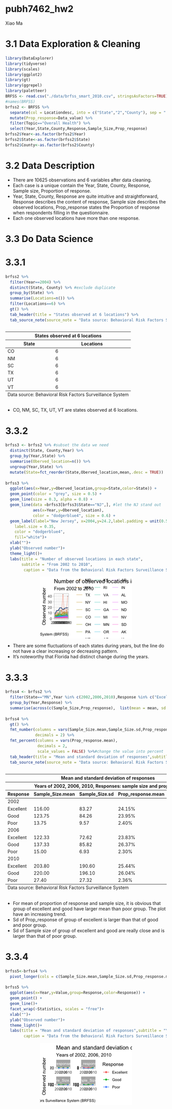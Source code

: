 pubh7462_hw2
================
Xiao Ma

# 3.1 Data Exploration & Cleaning

``` r
library(DataExplorer)
library(tidyverse)
library(scales)
library(ggplot2)
library(gt)
library(ggrepel)
library(paletteer)
BRFSS <- read.csv("./data/brfss_smart_2010.csv", stringsAsFactors=TRUE)
#names(BRFSS)
brfss2 <- BRFSS %>%
  separate(col = Locationdesc, into = c("State","2","County"), sep = " ") %>%
  mutate(Prop_response=Data_value) %>%
  filter(Topic=="Overall Health") %>%
  select(Year,State,County,Response,Sample_Size,Prop_response)
brfss2$Year<-as.factor(brfss2$Year)
brfss2$State<-as.factor(brfss2$State)
brfss2$County<-as.factor(brfss2$County)
```

# 3.2 Data Description

-   There are 10625 observations and 6 variables after data cleaning.
-   Each case is a unique contain the Year, State, County, Response,
    Sample size, Proportion of response.
-   Year, State, County, Response are quite intuitive and
    straightforward, Response describes the content of response, Sample
    size describes the observed locations, Prop_response states the
    Proportion of response when respondents filling in the
    questionnaire.
-   Each one observed locations have more than one response.

# 3.3 Do Data Science

# 3.3.1

``` r
brfss2 %>%
  filter(Year==2004) %>%
  distinct(State, County) %>% #exclude duplicate
  group_by(State) %>%
  summarise(Locations=n()) %>%
  filter(Locations==6) %>%
  gt() %>%
  tab_header(title = "States observed at 6 locations") %>%
  tab_source_note(source_note = "Data source: Behavioral Risk Factors Surveillance System")
```

<div id="ziszkxhhfv" style="overflow-x:auto;overflow-y:auto;width:auto;height:auto;">
<style>html {
  font-family: -apple-system, BlinkMacSystemFont, 'Segoe UI', Roboto, Oxygen, Ubuntu, Cantarell, 'Helvetica Neue', 'Fira Sans', 'Droid Sans', Arial, sans-serif;
}

#ziszkxhhfv .gt_table {
  display: table;
  border-collapse: collapse;
  margin-left: auto;
  margin-right: auto;
  color: #333333;
  font-size: 16px;
  font-weight: normal;
  font-style: normal;
  background-color: #FFFFFF;
  width: auto;
  border-top-style: solid;
  border-top-width: 2px;
  border-top-color: #A8A8A8;
  border-right-style: none;
  border-right-width: 2px;
  border-right-color: #D3D3D3;
  border-bottom-style: solid;
  border-bottom-width: 2px;
  border-bottom-color: #A8A8A8;
  border-left-style: none;
  border-left-width: 2px;
  border-left-color: #D3D3D3;
}

#ziszkxhhfv .gt_heading {
  background-color: #FFFFFF;
  text-align: center;
  border-bottom-color: #FFFFFF;
  border-left-style: none;
  border-left-width: 1px;
  border-left-color: #D3D3D3;
  border-right-style: none;
  border-right-width: 1px;
  border-right-color: #D3D3D3;
}

#ziszkxhhfv .gt_title {
  color: #333333;
  font-size: 125%;
  font-weight: initial;
  padding-top: 4px;
  padding-bottom: 4px;
  padding-left: 5px;
  padding-right: 5px;
  border-bottom-color: #FFFFFF;
  border-bottom-width: 0;
}

#ziszkxhhfv .gt_subtitle {
  color: #333333;
  font-size: 85%;
  font-weight: initial;
  padding-top: 0;
  padding-bottom: 6px;
  padding-left: 5px;
  padding-right: 5px;
  border-top-color: #FFFFFF;
  border-top-width: 0;
}

#ziszkxhhfv .gt_bottom_border {
  border-bottom-style: solid;
  border-bottom-width: 2px;
  border-bottom-color: #D3D3D3;
}

#ziszkxhhfv .gt_col_headings {
  border-top-style: solid;
  border-top-width: 2px;
  border-top-color: #D3D3D3;
  border-bottom-style: solid;
  border-bottom-width: 2px;
  border-bottom-color: #D3D3D3;
  border-left-style: none;
  border-left-width: 1px;
  border-left-color: #D3D3D3;
  border-right-style: none;
  border-right-width: 1px;
  border-right-color: #D3D3D3;
}

#ziszkxhhfv .gt_col_heading {
  color: #333333;
  background-color: #FFFFFF;
  font-size: 100%;
  font-weight: normal;
  text-transform: inherit;
  border-left-style: none;
  border-left-width: 1px;
  border-left-color: #D3D3D3;
  border-right-style: none;
  border-right-width: 1px;
  border-right-color: #D3D3D3;
  vertical-align: bottom;
  padding-top: 5px;
  padding-bottom: 6px;
  padding-left: 5px;
  padding-right: 5px;
  overflow-x: hidden;
}

#ziszkxhhfv .gt_column_spanner_outer {
  color: #333333;
  background-color: #FFFFFF;
  font-size: 100%;
  font-weight: normal;
  text-transform: inherit;
  padding-top: 0;
  padding-bottom: 0;
  padding-left: 4px;
  padding-right: 4px;
}

#ziszkxhhfv .gt_column_spanner_outer:first-child {
  padding-left: 0;
}

#ziszkxhhfv .gt_column_spanner_outer:last-child {
  padding-right: 0;
}

#ziszkxhhfv .gt_column_spanner {
  border-bottom-style: solid;
  border-bottom-width: 2px;
  border-bottom-color: #D3D3D3;
  vertical-align: bottom;
  padding-top: 5px;
  padding-bottom: 5px;
  overflow-x: hidden;
  display: inline-block;
  width: 100%;
}

#ziszkxhhfv .gt_group_heading {
  padding-top: 8px;
  padding-bottom: 8px;
  padding-left: 5px;
  padding-right: 5px;
  color: #333333;
  background-color: #FFFFFF;
  font-size: 100%;
  font-weight: initial;
  text-transform: inherit;
  border-top-style: solid;
  border-top-width: 2px;
  border-top-color: #D3D3D3;
  border-bottom-style: solid;
  border-bottom-width: 2px;
  border-bottom-color: #D3D3D3;
  border-left-style: none;
  border-left-width: 1px;
  border-left-color: #D3D3D3;
  border-right-style: none;
  border-right-width: 1px;
  border-right-color: #D3D3D3;
  vertical-align: middle;
}

#ziszkxhhfv .gt_empty_group_heading {
  padding: 0.5px;
  color: #333333;
  background-color: #FFFFFF;
  font-size: 100%;
  font-weight: initial;
  border-top-style: solid;
  border-top-width: 2px;
  border-top-color: #D3D3D3;
  border-bottom-style: solid;
  border-bottom-width: 2px;
  border-bottom-color: #D3D3D3;
  vertical-align: middle;
}

#ziszkxhhfv .gt_from_md > :first-child {
  margin-top: 0;
}

#ziszkxhhfv .gt_from_md > :last-child {
  margin-bottom: 0;
}

#ziszkxhhfv .gt_row {
  padding-top: 8px;
  padding-bottom: 8px;
  padding-left: 5px;
  padding-right: 5px;
  margin: 10px;
  border-top-style: solid;
  border-top-width: 1px;
  border-top-color: #D3D3D3;
  border-left-style: none;
  border-left-width: 1px;
  border-left-color: #D3D3D3;
  border-right-style: none;
  border-right-width: 1px;
  border-right-color: #D3D3D3;
  vertical-align: middle;
  overflow-x: hidden;
}

#ziszkxhhfv .gt_stub {
  color: #333333;
  background-color: #FFFFFF;
  font-size: 100%;
  font-weight: initial;
  text-transform: inherit;
  border-right-style: solid;
  border-right-width: 2px;
  border-right-color: #D3D3D3;
  padding-left: 5px;
  padding-right: 5px;
}

#ziszkxhhfv .gt_stub_row_group {
  color: #333333;
  background-color: #FFFFFF;
  font-size: 100%;
  font-weight: initial;
  text-transform: inherit;
  border-right-style: solid;
  border-right-width: 2px;
  border-right-color: #D3D3D3;
  padding-left: 5px;
  padding-right: 5px;
  vertical-align: top;
}

#ziszkxhhfv .gt_row_group_first td {
  border-top-width: 2px;
}

#ziszkxhhfv .gt_summary_row {
  color: #333333;
  background-color: #FFFFFF;
  text-transform: inherit;
  padding-top: 8px;
  padding-bottom: 8px;
  padding-left: 5px;
  padding-right: 5px;
}

#ziszkxhhfv .gt_first_summary_row {
  border-top-style: solid;
  border-top-color: #D3D3D3;
}

#ziszkxhhfv .gt_first_summary_row.thick {
  border-top-width: 2px;
}

#ziszkxhhfv .gt_last_summary_row {
  padding-top: 8px;
  padding-bottom: 8px;
  padding-left: 5px;
  padding-right: 5px;
  border-bottom-style: solid;
  border-bottom-width: 2px;
  border-bottom-color: #D3D3D3;
}

#ziszkxhhfv .gt_grand_summary_row {
  color: #333333;
  background-color: #FFFFFF;
  text-transform: inherit;
  padding-top: 8px;
  padding-bottom: 8px;
  padding-left: 5px;
  padding-right: 5px;
}

#ziszkxhhfv .gt_first_grand_summary_row {
  padding-top: 8px;
  padding-bottom: 8px;
  padding-left: 5px;
  padding-right: 5px;
  border-top-style: double;
  border-top-width: 6px;
  border-top-color: #D3D3D3;
}

#ziszkxhhfv .gt_striped {
  background-color: rgba(128, 128, 128, 0.05);
}

#ziszkxhhfv .gt_table_body {
  border-top-style: solid;
  border-top-width: 2px;
  border-top-color: #D3D3D3;
  border-bottom-style: solid;
  border-bottom-width: 2px;
  border-bottom-color: #D3D3D3;
}

#ziszkxhhfv .gt_footnotes {
  color: #333333;
  background-color: #FFFFFF;
  border-bottom-style: none;
  border-bottom-width: 2px;
  border-bottom-color: #D3D3D3;
  border-left-style: none;
  border-left-width: 2px;
  border-left-color: #D3D3D3;
  border-right-style: none;
  border-right-width: 2px;
  border-right-color: #D3D3D3;
}

#ziszkxhhfv .gt_footnote {
  margin: 0px;
  font-size: 90%;
  padding-left: 4px;
  padding-right: 4px;
  padding-left: 5px;
  padding-right: 5px;
}

#ziszkxhhfv .gt_sourcenotes {
  color: #333333;
  background-color: #FFFFFF;
  border-bottom-style: none;
  border-bottom-width: 2px;
  border-bottom-color: #D3D3D3;
  border-left-style: none;
  border-left-width: 2px;
  border-left-color: #D3D3D3;
  border-right-style: none;
  border-right-width: 2px;
  border-right-color: #D3D3D3;
}

#ziszkxhhfv .gt_sourcenote {
  font-size: 90%;
  padding-top: 4px;
  padding-bottom: 4px;
  padding-left: 5px;
  padding-right: 5px;
}

#ziszkxhhfv .gt_left {
  text-align: left;
}

#ziszkxhhfv .gt_center {
  text-align: center;
}

#ziszkxhhfv .gt_right {
  text-align: right;
  font-variant-numeric: tabular-nums;
}

#ziszkxhhfv .gt_font_normal {
  font-weight: normal;
}

#ziszkxhhfv .gt_font_bold {
  font-weight: bold;
}

#ziszkxhhfv .gt_font_italic {
  font-style: italic;
}

#ziszkxhhfv .gt_super {
  font-size: 65%;
}

#ziszkxhhfv .gt_footnote_marks {
  font-style: italic;
  font-weight: normal;
  font-size: 75%;
  vertical-align: 0.4em;
}

#ziszkxhhfv .gt_asterisk {
  font-size: 100%;
  vertical-align: 0;
}

#ziszkxhhfv .gt_slash_mark {
  font-size: 0.7em;
  line-height: 0.7em;
  vertical-align: 0.15em;
}

#ziszkxhhfv .gt_fraction_numerator {
  font-size: 0.6em;
  line-height: 0.6em;
  vertical-align: 0.45em;
}

#ziszkxhhfv .gt_fraction_denominator {
  font-size: 0.6em;
  line-height: 0.6em;
  vertical-align: -0.05em;
}
</style>
<table class="gt_table">
  <thead class="gt_header">
    <tr>
      <th colspan="2" class="gt_heading gt_title gt_font_normal gt_bottom_border" style>States observed at 6 locations</th>
    </tr>
    
  </thead>
  <thead class="gt_col_headings">
    <tr>
      <th class="gt_col_heading gt_columns_bottom_border gt_center" rowspan="1" colspan="1">State</th>
      <th class="gt_col_heading gt_columns_bottom_border gt_right" rowspan="1" colspan="1">Locations</th>
    </tr>
  </thead>
  <tbody class="gt_table_body">
    <tr><td class="gt_row gt_center">CO</td>
<td class="gt_row gt_right">6</td></tr>
    <tr><td class="gt_row gt_center">NM</td>
<td class="gt_row gt_right">6</td></tr>
    <tr><td class="gt_row gt_center">SC</td>
<td class="gt_row gt_right">6</td></tr>
    <tr><td class="gt_row gt_center">TX</td>
<td class="gt_row gt_right">6</td></tr>
    <tr><td class="gt_row gt_center">UT</td>
<td class="gt_row gt_right">6</td></tr>
    <tr><td class="gt_row gt_center">VT</td>
<td class="gt_row gt_right">6</td></tr>
  </tbody>
  <tfoot class="gt_sourcenotes">
    <tr>
      <td class="gt_sourcenote" colspan="2">Data source: Behavioral Risk Factors Surveillance System</td>
    </tr>
  </tfoot>
  
</table>
</div>

-   CO, NM, SC, TX, UT, VT are states observed at 6 locations.

# 3.3.2

``` r
brfss3 <- brfss2 %>% #subset the data we need
  distinct(State, County,Year) %>%
  group_by(Year,State) %>%
  summarise(Oberved_location=n()) %>%
  ungroup(Year,State) %>%
  mutate(State=fct_reorder(State,Oberved_location,mean,.desc = TRUE)) 

brfss3 %>%
  ggplot(aes(x=Year,y=Oberved_location,group=State,color=State)) +  
  geom_point(color = "grey", size = 0.5) +
  geom_line(size = 0.3, alpha = 0.8) +
  geom_line(data =brfss3[brfss3$State=="NJ",], #let the NJ stand out
            aes(x=Year,y=Oberved_location), 
            color = "dodgerblue4", size = 0.6) + 
  geom_label(label="New Jersey", x=2004,y=24.2,label.padding = unit(0.55, "lines"), 
    label.size = 0.35,
    color = "dodgerblue4",
    fill="white")+
  xlab("")+
  ylab("Observed number")+
  theme_light()+
  labs(title = "Number of observed locations in each state",
       subtitle = "From 2002 to 2010",
        caption = "Data from the Behavioral Risk Factors Surveillance System (BRFSS)")
```

<img src="7462_hw2_files/figure-gfm/unnamed-chunk-3-1.png" style="display: block; margin: auto;" />

-   There are some fluctuations of each states during years, but the
    line do not have a clear increasing or decreasing pattern.
-   It’s noteworthy that Florida had distinct change during the years.

# 3.3.3

``` r
brfss4 <- brfss2 %>%
  filter(State=="MN",Year %in% c(2002,2006,2010),Response %in% c("Excellent","Good","Poor")) %>%
  group_by(Year,Response) %>%
  summarise(across(c(Sample_Size,Prop_response),  list(mean = mean, sd = sd), na.rm=FALSE, .names = "{.col}.{.fn}"))

brfss4 %>%
  gt() %>%
  fmt_number(columns = vars(Sample_Size.mean,Sample_Size.sd,Prop_response.mean,Prop_response.sd), 
             decimals = 2) %>%
  fmt_percent(columns = vars(Prop_response.mean), 
              decimals = 2, 
              scale_values = FALSE) %>%#change the value into percent
  tab_header(title = "Mean and standard deviation of responses",subtitle = "Years of 2002, 2006, 2010, Responses: sample size and proportion") %>%
  tab_source_note(source_note = "Data source: Behavioral Risk Factors Surveillance System")
```

<div id="nrzvnajkgz" style="overflow-x:auto;overflow-y:auto;width:auto;height:auto;">
<style>html {
  font-family: -apple-system, BlinkMacSystemFont, 'Segoe UI', Roboto, Oxygen, Ubuntu, Cantarell, 'Helvetica Neue', 'Fira Sans', 'Droid Sans', Arial, sans-serif;
}

#nrzvnajkgz .gt_table {
  display: table;
  border-collapse: collapse;
  margin-left: auto;
  margin-right: auto;
  color: #333333;
  font-size: 16px;
  font-weight: normal;
  font-style: normal;
  background-color: #FFFFFF;
  width: auto;
  border-top-style: solid;
  border-top-width: 2px;
  border-top-color: #A8A8A8;
  border-right-style: none;
  border-right-width: 2px;
  border-right-color: #D3D3D3;
  border-bottom-style: solid;
  border-bottom-width: 2px;
  border-bottom-color: #A8A8A8;
  border-left-style: none;
  border-left-width: 2px;
  border-left-color: #D3D3D3;
}

#nrzvnajkgz .gt_heading {
  background-color: #FFFFFF;
  text-align: center;
  border-bottom-color: #FFFFFF;
  border-left-style: none;
  border-left-width: 1px;
  border-left-color: #D3D3D3;
  border-right-style: none;
  border-right-width: 1px;
  border-right-color: #D3D3D3;
}

#nrzvnajkgz .gt_title {
  color: #333333;
  font-size: 125%;
  font-weight: initial;
  padding-top: 4px;
  padding-bottom: 4px;
  padding-left: 5px;
  padding-right: 5px;
  border-bottom-color: #FFFFFF;
  border-bottom-width: 0;
}

#nrzvnajkgz .gt_subtitle {
  color: #333333;
  font-size: 85%;
  font-weight: initial;
  padding-top: 0;
  padding-bottom: 6px;
  padding-left: 5px;
  padding-right: 5px;
  border-top-color: #FFFFFF;
  border-top-width: 0;
}

#nrzvnajkgz .gt_bottom_border {
  border-bottom-style: solid;
  border-bottom-width: 2px;
  border-bottom-color: #D3D3D3;
}

#nrzvnajkgz .gt_col_headings {
  border-top-style: solid;
  border-top-width: 2px;
  border-top-color: #D3D3D3;
  border-bottom-style: solid;
  border-bottom-width: 2px;
  border-bottom-color: #D3D3D3;
  border-left-style: none;
  border-left-width: 1px;
  border-left-color: #D3D3D3;
  border-right-style: none;
  border-right-width: 1px;
  border-right-color: #D3D3D3;
}

#nrzvnajkgz .gt_col_heading {
  color: #333333;
  background-color: #FFFFFF;
  font-size: 100%;
  font-weight: normal;
  text-transform: inherit;
  border-left-style: none;
  border-left-width: 1px;
  border-left-color: #D3D3D3;
  border-right-style: none;
  border-right-width: 1px;
  border-right-color: #D3D3D3;
  vertical-align: bottom;
  padding-top: 5px;
  padding-bottom: 6px;
  padding-left: 5px;
  padding-right: 5px;
  overflow-x: hidden;
}

#nrzvnajkgz .gt_column_spanner_outer {
  color: #333333;
  background-color: #FFFFFF;
  font-size: 100%;
  font-weight: normal;
  text-transform: inherit;
  padding-top: 0;
  padding-bottom: 0;
  padding-left: 4px;
  padding-right: 4px;
}

#nrzvnajkgz .gt_column_spanner_outer:first-child {
  padding-left: 0;
}

#nrzvnajkgz .gt_column_spanner_outer:last-child {
  padding-right: 0;
}

#nrzvnajkgz .gt_column_spanner {
  border-bottom-style: solid;
  border-bottom-width: 2px;
  border-bottom-color: #D3D3D3;
  vertical-align: bottom;
  padding-top: 5px;
  padding-bottom: 5px;
  overflow-x: hidden;
  display: inline-block;
  width: 100%;
}

#nrzvnajkgz .gt_group_heading {
  padding-top: 8px;
  padding-bottom: 8px;
  padding-left: 5px;
  padding-right: 5px;
  color: #333333;
  background-color: #FFFFFF;
  font-size: 100%;
  font-weight: initial;
  text-transform: inherit;
  border-top-style: solid;
  border-top-width: 2px;
  border-top-color: #D3D3D3;
  border-bottom-style: solid;
  border-bottom-width: 2px;
  border-bottom-color: #D3D3D3;
  border-left-style: none;
  border-left-width: 1px;
  border-left-color: #D3D3D3;
  border-right-style: none;
  border-right-width: 1px;
  border-right-color: #D3D3D3;
  vertical-align: middle;
}

#nrzvnajkgz .gt_empty_group_heading {
  padding: 0.5px;
  color: #333333;
  background-color: #FFFFFF;
  font-size: 100%;
  font-weight: initial;
  border-top-style: solid;
  border-top-width: 2px;
  border-top-color: #D3D3D3;
  border-bottom-style: solid;
  border-bottom-width: 2px;
  border-bottom-color: #D3D3D3;
  vertical-align: middle;
}

#nrzvnajkgz .gt_from_md > :first-child {
  margin-top: 0;
}

#nrzvnajkgz .gt_from_md > :last-child {
  margin-bottom: 0;
}

#nrzvnajkgz .gt_row {
  padding-top: 8px;
  padding-bottom: 8px;
  padding-left: 5px;
  padding-right: 5px;
  margin: 10px;
  border-top-style: solid;
  border-top-width: 1px;
  border-top-color: #D3D3D3;
  border-left-style: none;
  border-left-width: 1px;
  border-left-color: #D3D3D3;
  border-right-style: none;
  border-right-width: 1px;
  border-right-color: #D3D3D3;
  vertical-align: middle;
  overflow-x: hidden;
}

#nrzvnajkgz .gt_stub {
  color: #333333;
  background-color: #FFFFFF;
  font-size: 100%;
  font-weight: initial;
  text-transform: inherit;
  border-right-style: solid;
  border-right-width: 2px;
  border-right-color: #D3D3D3;
  padding-left: 5px;
  padding-right: 5px;
}

#nrzvnajkgz .gt_stub_row_group {
  color: #333333;
  background-color: #FFFFFF;
  font-size: 100%;
  font-weight: initial;
  text-transform: inherit;
  border-right-style: solid;
  border-right-width: 2px;
  border-right-color: #D3D3D3;
  padding-left: 5px;
  padding-right: 5px;
  vertical-align: top;
}

#nrzvnajkgz .gt_row_group_first td {
  border-top-width: 2px;
}

#nrzvnajkgz .gt_summary_row {
  color: #333333;
  background-color: #FFFFFF;
  text-transform: inherit;
  padding-top: 8px;
  padding-bottom: 8px;
  padding-left: 5px;
  padding-right: 5px;
}

#nrzvnajkgz .gt_first_summary_row {
  border-top-style: solid;
  border-top-color: #D3D3D3;
}

#nrzvnajkgz .gt_first_summary_row.thick {
  border-top-width: 2px;
}

#nrzvnajkgz .gt_last_summary_row {
  padding-top: 8px;
  padding-bottom: 8px;
  padding-left: 5px;
  padding-right: 5px;
  border-bottom-style: solid;
  border-bottom-width: 2px;
  border-bottom-color: #D3D3D3;
}

#nrzvnajkgz .gt_grand_summary_row {
  color: #333333;
  background-color: #FFFFFF;
  text-transform: inherit;
  padding-top: 8px;
  padding-bottom: 8px;
  padding-left: 5px;
  padding-right: 5px;
}

#nrzvnajkgz .gt_first_grand_summary_row {
  padding-top: 8px;
  padding-bottom: 8px;
  padding-left: 5px;
  padding-right: 5px;
  border-top-style: double;
  border-top-width: 6px;
  border-top-color: #D3D3D3;
}

#nrzvnajkgz .gt_striped {
  background-color: rgba(128, 128, 128, 0.05);
}

#nrzvnajkgz .gt_table_body {
  border-top-style: solid;
  border-top-width: 2px;
  border-top-color: #D3D3D3;
  border-bottom-style: solid;
  border-bottom-width: 2px;
  border-bottom-color: #D3D3D3;
}

#nrzvnajkgz .gt_footnotes {
  color: #333333;
  background-color: #FFFFFF;
  border-bottom-style: none;
  border-bottom-width: 2px;
  border-bottom-color: #D3D3D3;
  border-left-style: none;
  border-left-width: 2px;
  border-left-color: #D3D3D3;
  border-right-style: none;
  border-right-width: 2px;
  border-right-color: #D3D3D3;
}

#nrzvnajkgz .gt_footnote {
  margin: 0px;
  font-size: 90%;
  padding-left: 4px;
  padding-right: 4px;
  padding-left: 5px;
  padding-right: 5px;
}

#nrzvnajkgz .gt_sourcenotes {
  color: #333333;
  background-color: #FFFFFF;
  border-bottom-style: none;
  border-bottom-width: 2px;
  border-bottom-color: #D3D3D3;
  border-left-style: none;
  border-left-width: 2px;
  border-left-color: #D3D3D3;
  border-right-style: none;
  border-right-width: 2px;
  border-right-color: #D3D3D3;
}

#nrzvnajkgz .gt_sourcenote {
  font-size: 90%;
  padding-top: 4px;
  padding-bottom: 4px;
  padding-left: 5px;
  padding-right: 5px;
}

#nrzvnajkgz .gt_left {
  text-align: left;
}

#nrzvnajkgz .gt_center {
  text-align: center;
}

#nrzvnajkgz .gt_right {
  text-align: right;
  font-variant-numeric: tabular-nums;
}

#nrzvnajkgz .gt_font_normal {
  font-weight: normal;
}

#nrzvnajkgz .gt_font_bold {
  font-weight: bold;
}

#nrzvnajkgz .gt_font_italic {
  font-style: italic;
}

#nrzvnajkgz .gt_super {
  font-size: 65%;
}

#nrzvnajkgz .gt_footnote_marks {
  font-style: italic;
  font-weight: normal;
  font-size: 75%;
  vertical-align: 0.4em;
}

#nrzvnajkgz .gt_asterisk {
  font-size: 100%;
  vertical-align: 0;
}

#nrzvnajkgz .gt_slash_mark {
  font-size: 0.7em;
  line-height: 0.7em;
  vertical-align: 0.15em;
}

#nrzvnajkgz .gt_fraction_numerator {
  font-size: 0.6em;
  line-height: 0.6em;
  vertical-align: 0.45em;
}

#nrzvnajkgz .gt_fraction_denominator {
  font-size: 0.6em;
  line-height: 0.6em;
  vertical-align: -0.05em;
}
</style>
<table class="gt_table">
  <thead class="gt_header">
    <tr>
      <th colspan="5" class="gt_heading gt_title gt_font_normal" style>Mean and standard deviation of responses</th>
    </tr>
    <tr>
      <th colspan="5" class="gt_heading gt_subtitle gt_font_normal gt_bottom_border" style>Years of 2002, 2006, 2010, Responses: sample size and proportion</th>
    </tr>
  </thead>
  <thead class="gt_col_headings">
    <tr>
      <th class="gt_col_heading gt_columns_bottom_border gt_center" rowspan="1" colspan="1">Response</th>
      <th class="gt_col_heading gt_columns_bottom_border gt_right" rowspan="1" colspan="1">Sample_Size.mean</th>
      <th class="gt_col_heading gt_columns_bottom_border gt_right" rowspan="1" colspan="1">Sample_Size.sd</th>
      <th class="gt_col_heading gt_columns_bottom_border gt_right" rowspan="1" colspan="1">Prop_response.mean</th>
      <th class="gt_col_heading gt_columns_bottom_border gt_right" rowspan="1" colspan="1">Prop_response.sd</th>
    </tr>
  </thead>
  <tbody class="gt_table_body">
    <tr class="gt_group_heading_row">
      <td colspan="5" class="gt_group_heading">2002</td>
    </tr>
    <tr class="gt_row_group_first"><td class="gt_row gt_center">Excellent</td>
<td class="gt_row gt_right">116.00</td>
<td class="gt_row gt_right">83.27</td>
<td class="gt_row gt_right">24.15%</td>
<td class="gt_row gt_right">3.54</td></tr>
    <tr><td class="gt_row gt_center">Good</td>
<td class="gt_row gt_right">123.75</td>
<td class="gt_row gt_right">84.26</td>
<td class="gt_row gt_right">23.95%</td>
<td class="gt_row gt_right">1.05</td></tr>
    <tr><td class="gt_row gt_center">Poor</td>
<td class="gt_row gt_right">13.75</td>
<td class="gt_row gt_right">9.57</td>
<td class="gt_row gt_right">2.40%</td>
<td class="gt_row gt_right">1.17</td></tr>
    <tr class="gt_group_heading_row">
      <td colspan="5" class="gt_group_heading">2006</td>
    </tr>
    <tr class="gt_row_group_first"><td class="gt_row gt_center">Excellent</td>
<td class="gt_row gt_right">122.33</td>
<td class="gt_row gt_right">72.62</td>
<td class="gt_row gt_right">23.83%</td>
<td class="gt_row gt_right">2.99</td></tr>
    <tr><td class="gt_row gt_center">Good</td>
<td class="gt_row gt_right">137.33</td>
<td class="gt_row gt_right">85.82</td>
<td class="gt_row gt_right">26.37%</td>
<td class="gt_row gt_right">0.45</td></tr>
    <tr><td class="gt_row gt_center">Poor</td>
<td class="gt_row gt_right">15.00</td>
<td class="gt_row gt_right">6.93</td>
<td class="gt_row gt_right">2.30%</td>
<td class="gt_row gt_right">0.95</td></tr>
    <tr class="gt_group_heading_row">
      <td colspan="5" class="gt_group_heading">2010</td>
    </tr>
    <tr class="gt_row_group_first"><td class="gt_row gt_center">Excellent</td>
<td class="gt_row gt_right">203.80</td>
<td class="gt_row gt_right">190.60</td>
<td class="gt_row gt_right">25.44%</td>
<td class="gt_row gt_right">5.28</td></tr>
    <tr><td class="gt_row gt_center">Good</td>
<td class="gt_row gt_right">220.00</td>
<td class="gt_row gt_right">196.10</td>
<td class="gt_row gt_right">26.04%</td>
<td class="gt_row gt_right">3.55</td></tr>
    <tr><td class="gt_row gt_center">Poor</td>
<td class="gt_row gt_right">27.40</td>
<td class="gt_row gt_right">27.32</td>
<td class="gt_row gt_right">2.36%</td>
<td class="gt_row gt_right">0.77</td></tr>
  </tbody>
  <tfoot class="gt_sourcenotes">
    <tr>
      <td class="gt_sourcenote" colspan="5">Data source: Behavioral Risk Factors Surveillance System</td>
    </tr>
  </tfoot>
  
</table>
</div>

-   For mean of proportion of response and sample size, it is obvious
    that group of excellent and good have larger mean than poor group.
    The plot have an increasing trend.
-   Sd of Prop_response of group of excellent is larger than that of
    good and poor group.
-   Sd of Sample size of group of excellent and good are really close
    and is larger than that of poor group.

# 3.3.4

``` r
brfss5<-brfss4 %>%
  pivot_longer(cols = c(Sample_Size.mean,Sample_Size.sd,Prop_response.mean,Prop_response.sd),names_to = "Statistics",values_to = "Value") #change the wide data into long

brfss5 %>%
  ggplot(aes(x=Year,y=Value,group=Response,color=Response)) +
  geom_point() +
  geom_line()+
  facet_wrap(~Statistics, scales = "free")+
  xlab("")+
  ylab("Observed number")+
  theme_light()+
  labs(title = "Mean and standard deviation of responses",subtitle = "Years of 2002, 2006, 2010",
        caption = "Data from the Behavioral Risk Factors Surveillance System (BRFSS)")
```

<img src="7462_hw2_files/figure-gfm/unnamed-chunk-4-1.png" style="display: block; margin: auto;" />
